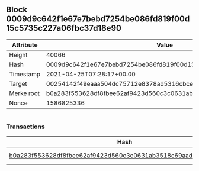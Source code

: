 ## Block 0009d9c642f1e67e7bebd7254be086fd819f00d15c5735c227a06fbc37d18e90

Attribute | Value
--- | ---
Height | 40066
Hash | 0009d9c642f1e67e7bebd7254be086fd819f00d15c5735c227a06fbc37d18e90
Timestamp | 2021-04-25T07:28:17+00:00
Target | 00254142f49eaaa504dc75712e8378ad5316cbcead634704b3734b6271167cc4
Merke root | b0a283f553628df8fbee62af9423d560c3c0631ab3518c69aad18d7a55cd37ba
Nonce | 1586825336

```

```

### Transactions

Hash | Amount
--- | ---
[b0a283f553628df8fbee62af9423d560c3c0631ab3518c69aad18d7a55cd37ba](b0a283f553628df8fbee62af9423d560c3c0631ab3518c69aad18d7a55cd37ba.md) | 10.00000000 SKEPTI 
